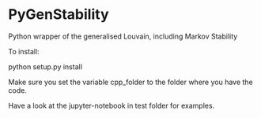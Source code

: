 # PyGenStability
Python wrapper of the generalised Louvain, including Markov Stability

To install: 

python setup.py install

Make sure you set the variable cpp_folder to the folder where you have the code. 

Have a look at the jupyter-notebook in test folder for examples. 
